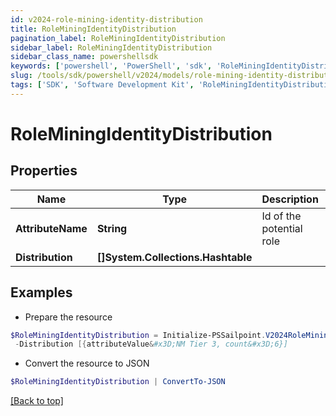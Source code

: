```yaml
---
id: v2024-role-mining-identity-distribution
title: RoleMiningIdentityDistribution
pagination_label: RoleMiningIdentityDistribution
sidebar_label: RoleMiningIdentityDistribution
sidebar_class_name: powershellsdk
keywords: ['powershell', 'PowerShell', 'sdk', 'RoleMiningIdentityDistribution', 'V2024RoleMiningIdentityDistribution'] 
slug: /tools/sdk/powershell/v2024/models/role-mining-identity-distribution
tags: ['SDK', 'Software Development Kit', 'RoleMiningIdentityDistribution', 'V2024RoleMiningIdentityDistribution']
---
```



# RoleMiningIdentityDistribution

## Properties

Name | Type | Description | Notes
------------ | ------------- | ------------- | -------------
**AttributeName** | **String** | Id of the potential role | [optional] 
**Distribution** | **[]System.Collections.Hashtable** |  | [optional] 

## Examples

- Prepare the resource
```powershell
$RoleMiningIdentityDistribution = Initialize-PSSailpoint.V2024RoleMiningIdentityDistribution  -AttributeName department `
 -Distribution [{attributeValue&#x3D;NM Tier 3, count&#x3D;6}]
```

- Convert the resource to JSON
```powershell
$RoleMiningIdentityDistribution | ConvertTo-JSON
```


[[Back to top]](#) 

